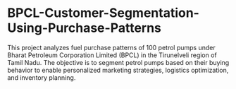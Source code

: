 # BPCL-Customer-Segmentation-Using-Purchase-Patterns
This project analyzes fuel purchase patterns of 100 petrol pumps under Bharat Petroleum Corporation Limited (BPCL) in the Tirunelveli region of Tamil Nadu. The objective is to segment petrol pumps based on their buying behavior to enable personalized marketing strategies, logistics optimization, and inventory planning.
